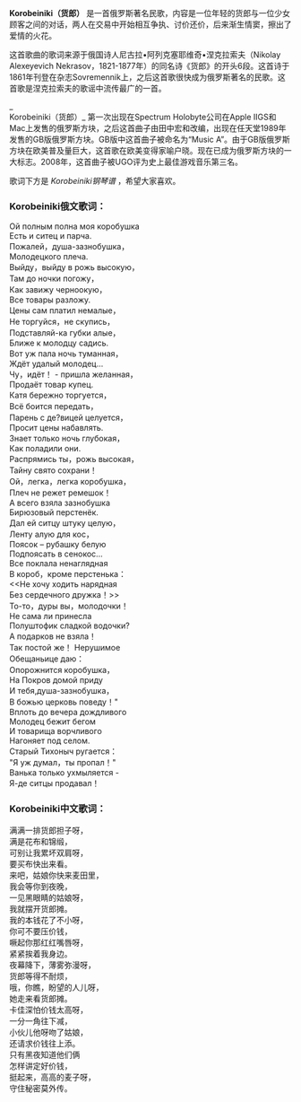 

**Korobeiniki（货郎）**
是一首俄罗斯著名民歌，内容是一位年轻的货郎与一位少女顾客之间的对话，两人在交易中开始相互争执、讨价还价，后来渐生情窦，擦出了爱情的火花。

  
这首歌曲的歌词来源于俄国诗人尼古拉•阿列克塞耶维奇•涅克拉索夫（Nikolay Alexeyevich
Nekrasov，1821-1877年）的同名诗《货郎》的开头6段。这首诗于1861年刊登在杂志Sovremennik上，之后这首歌很快成为俄罗斯著名的民歌。这首歌是涅克拉索夫的歌谣中流传最广的一首。

_  
Korobeiniki（货郎）_ 第一次出现在Spectrum Holobyte公司在Apple
IIGS和Mac上发售的俄罗斯方块，之后这首曲子由田中宏和改编，出现在任天堂1989年发售的GB版俄罗斯方块。GB版中这首曲子被命名为“Music
A”。由于GB版俄罗斯方块在欧美普及量巨大，这首歌在欧美变得家喻户晓。现在已成为俄罗斯方块的一大标志。2008年，这首曲子被UGO评为史上最佳游戏音乐第三名。

  
歌词下方是 _Korobeiniki钢琴谱_ ，希望大家喜欢。

### Korobeiniki俄文歌词：

Ой полным полна моя коробушка  
Есть и ситец и парча.  
Пожалей，душа-зазнобушка，  
Молодецкого плеча.  
Выйду，выйду в рожь высокую，  
Там до ночки погожу，  
Как завижу черноокую，  
Все товары разложу.  
Цены сам платил немалые，  
Не торгуйся，не скупись，  
Подставляй-ка губки алые，  
Ближе к молодцу садись.  
Вот уж пала ночь туманная，  
Ждёт удалый молодец...  
Чу，идёт！ - пришла желанная，  
Продаёт товар купец.  
Катя бережно торгуется，  
Всё боится передать，  
Парень с де?вицей целуется，  
Просит цены набавлять.  
Знает только ночь глубокая，  
Как поладили они.  
Распрямись ты，рожь высокая，  
Тайну свято сохрани！  
Ой，легка，легка коробушка，  
Плеч не режет ремешок！  
А всего взяла зазнобушка  
Бирюзовый перстенёк.  
Дал ей ситцу штуку целую，  
Ленту алую для кос，  
Поясок – рубашку белую  
Подпоясать в сенокос…  
Все поклала ненаглядная  
В короб，кроме перстенька：  
<<Не хочу ходить нарядная  
Без сердечного дружка！>>  
То-то，дуры вы，молодочки！  
Не сама ли принесла  
Полуштофик сладкой водочки?  
А подарков не взяла！  
Так постой же！ Нерушимое  
Обещаньице даю：  
Опорожнится коробушка，  
На Покров домой приду  
И тебя,душа-зазнобушка，  
В божью церковь поведу！"  
Вплоть до вечера дождливого  
Молодец бежит бегом  
И товарища ворчливого  
Нагоняет под селом.  
Старый Тихоныч ругается：  
"Я уж думал，ты пропал！"  
Ванька только ухмыляется -  
Я-де ситцы продавал！

### Korobeiniki中文歌词：

满满一排货郎担子呀，  
满是花布和锦缎，  
可别让我累坏双肩呀，  
要买布快出来看。  
来吧，姑娘你快来麦田里，  
我会等你到夜晚，  
一见黑眼睛的姑娘呀，  
我就摆开货郎摊。  
我的本钱花了不小呀，  
你可不要压价钱，  
噘起你那红红嘴唇呀，  
紧紧挨着我身边。  
夜幕降下，薄雾弥漫呀，  
货郎等得不耐烦，  
哦，你瞧，盼望的人儿呀，  
她走来看货郎摊。  
卡佳深怕价钱太高呀，  
一分一角往下减，  
小伙儿他呀吻了姑娘，  
还请求价钱往上添。  
只有黑夜知道他们俩  
怎样讲定好价钱，  
挺起来，高高的麦子呀，  
守住秘密莫外传。

